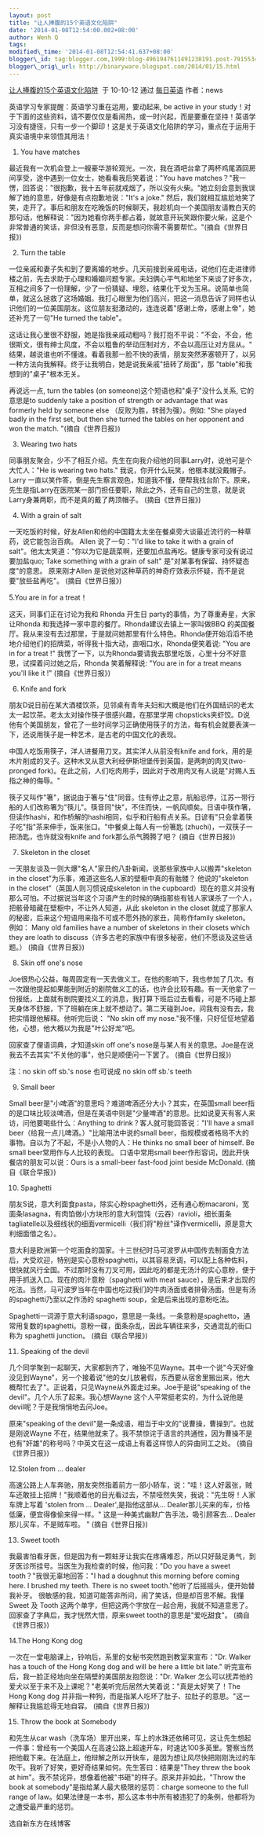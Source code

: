 ```yaml
--- 
layout: post 
title: "让人捧腹的15个英语文化陷阱" 
date: '2014-01-08T12:54:00.002+08:00' 
author: Wenh Q
tags:
modified\_time: '2014-01-08T12:54:41.637+08:00' 
blogger\_id: tag:blogger.com,1999:blog-4961947611491238191.post-7915534513803228957
blogger\_orig\_url: http://binaryware.blogspot.com/2014/01/15.html
---
```

[让人捧腹的15个英语文化陷阱](http://blog.beanwoo.com/english/31/2010/10/13/1364)  于
10-10-12 通过 [每日英语](http://blog.beanwoo.com/english) 作者：news





英语学习专家提醒：英语学习重在运用，要动起来, be active in your
study！对于下面的这些资料，请不要仅仅是看闹热，或一时兴起，而是要重在坚持！英语学习没有捷径，只有一步一个脚印！这是关于英语文化陷阱的学习，重点在于运用于真实语境中来领悟其用法！





1. You have matches



最近我有一次机会登上一艘豪华游轮观光。一次，我在酒吧台拿了两杯鸡尾酒回房间享受，途中遇到一位女士，她看看我后笑着说："You
have
matches？"我一愣，回答说："很抱歉，我十五年前就戒烟了，所以没有火柴。"她立刻会意到我误解了她的意思，好像是有点抱歉地说："It's
a joke."
然后，我们就相互尴尬地笑了笑，走开了。事后和朋友在吃晚饭的时候聊天，我趁机向一个美国朋友请教白天的那句话，他解释说："因为她看你两手都占着，就故意开玩笑跟你要火柴，这是个非常普通的笑话，非但没有恶意，反而是想问你需不需要帮忙。"(摘自《世界日报》)



2. Turn the table



一位亲戚和妻子失和到了要离婚的地步。几天前接到亲戚电话，说他们在走进律师楼之前，先去求助于心理和婚姻问题专家。夫妇俩心平气和地坐下来谈了好多次，互相之间多了一份理解，少了一份猜疑、埋怨，结果化干戈为玉帛。说简单也简单，就这么拯救了这场婚姻。我打心眼里为他们高兴，把这一消息告诉了同样也认识他们的一位美国朋友。这位朋友挺激动的，连连说着"感谢上帝，感谢上帝"，她还补充了一句"He
turned the table"。



这话让我心里很不舒服，她是指我亲戚动粗吗？我打抱不平说："不会，不会，他很斯文，很有绅士风度，不会以粗鲁的举动压制对方，不会以高压让对方屈从。"
结果，越说谁也听不懂谁。看着我那一脸不快的表情，朋友突然茅塞顿开了，以另一种方法向我解释。终于让我明白，她是说我亲戚"扭转了局面"，那
"table"和我想到的"桌子"根本无关。



再说远一点, turn the tables (on someone)这个短语也和"桌子"没什么关系,
它的意思是to suddenly take a position of strength or advantage that was
formerly held by someone else （反败为胜，转弱为强）。例如: "She played
badly in the first set, but then she turned the tables on her opponent
and won the match. "(摘自《世界日报》)





3. Wearing two hats



同事朋友聚会，少不了相互介绍。先生在向我介绍他的同事Larry时，说他可是个大忙人："He
is wearing two hats." 我说，你开什么玩笑，他根本就没戴帽子。 Larry
一直以笑作答，倒是先生察言观色，知道我不懂，便帮我找台阶下。原来，先生是指Larry在医院某一部门担任要职，除此之外，还有自己的生意，就是说Larry身兼两职，而不是真的戴了两顶帽子。
(摘自《世界日报》)





4. With a grain of salt



一天吃饭的时候，好友Allen和他的中国籍太太坐在餐桌旁大谈最近流行的一种草药，说它能包治百病。
Allen 说了一句："I'd like to take it with a grain of
salt"。他太太笑道："你以为它是蔬菜啊，还要加点盐再吃。健康专家可没有说过要加盐quo;
Take something with a grain of salt"
是"对某事有保留、持怀疑态度"的意思。 原来刚才Allen
是说他对这种草药的神奇疗效表示怀疑，而不是说要"放些盐再吃"。
(摘自《世界日报》)





5.You are in for a treat！



这天，同事们正在讨论为我和 Rhonda 开生日
party的事情，为了尊重寿星，大家让Rhonda
和我选择一家中意的餐厅。Rhonda建议去镇上一家叫做BBQ
的美国餐厅。我从来没有去过那里，于是就问她那里有什么特色。Rhonda便开始滔滔不绝地介绍他们的招牌菜，听得我十指大动，直咽口水，Rhonda便笑着说:
"You are in for a treat !"
我愣了一下，以为Rhonda要请我去那里吃饭，心里十分不好意思，试探着问过她之后，Rhonda
笑着解释说: "You are in for a treat means you'll like it !"
(摘自《世界日报》)





6. Knife and fork



朋友D说日前在某大酒楼饮茶，见邻桌有青年夫妇和大概是他们在外国结识的老太太一起饮茶。老太太对操作筷子很感兴趣，在那里学用
chopsticks夹虾饺。D说他有个美国朋友，曾花了一些时间学习正确使用筷子的方法，每有机会就要表演一下，还说用筷子是一种艺术，是古老的中国文化的表现。



中国人吃饭用筷子，洋人进餐用刀叉。其实洋人从前没有knife and
fork，用的是木片削成的叉子。这种木叉从意大利经伊斯坦堡传到英国，是两刺的肉叉(two-pronged
fork)。在此之前，人们吃肉用手，因此对于改用肉叉有人说是"对赐人五指之神的侮辱。"



筷子又叫作"箸"，据说由于箸与"住"同音。住有停止之意，航船忌停，江苏一带行船的人们改称箸为"筷儿"。筷音同"快"，不住而快，一帆风顺矣。日语中筷作箸，但读作hashi，和作桥解的hashi相同，似乎和行船有点关系。日谚有"只会拿着筷子吃"指"茶来伸手，饭来张口。"中餐桌上每人有一份箸匙
(zhuchi)，一双筷子一把汤匙，也许就没有knife and fork那么杀气腾腾了吧？
(摘自《世界日报》)





7. Skeleton in the closet



一天朋友谈及一则大爆"名人"家丑的八卦新闻，说那些家族中人以搬弄"skeleton
in the closet"为乐事，难道这些名人家的壁橱中真的有骷髅？ 他说的"skeleton
in the closet"（英国人则习惯说成skeleton in the
cupboard）现在的意义并没有那么可怕。不过据说当年这个习语产生的时候的确指那些有钱人家谋杀了一个人，把骸骨暗藏在壁橱中，不让外人知道，从此
skeleton in the closet
就成了那家人的秘密，后来这个短语用来指不可或不愿外扬的家丑，简称作family
skeleton。例如： Many old families have a number of skeletons in their
closets which they are loath to
discuss（许多古老的家族中有很多秘密，他们不愿谈及这些话题。）
(摘自《世界日报》)





8. Skin off one's nose



Joe很热心公益，每周固定有一天去做义工。在他的影响下，我也参加了几次。有一次跟他提起如果能到附近的剧院做义工的话，也许会比较有趣。有一天他拿了一份报纸，上面就有剧院要找义工的消息，我打算下班后过去看看，可是不巧碰上那天身体不舒服，下了班躺在床上就不想动了。第二天碰到Joe，问我有没有去，我把实情跟他解释。他听完后说：
"No skin off my
nose."我不懂，只好怔怔地望着他，心想，他大概以为我是"叶公好龙"吧。



回家查了俚语词典，才知道skin off one's
nose是与某人有关的意思。Joe是在说我去不去其实"不关他的事"，他只是顺便问一下罢了。
(摘自《世界日报》)



注：no skin off sb.'s nose 也可说成 no skin off sb.'s teeth





9. Small beer



Small beer是"小啤酒"的意思吗？难道啤酒还分大小？其实，在英国small
beer指的是口味比较淡啤酒，但是在美语中则是"少量啤酒"的意思。比如说夏天有客人来访，问他要喝些什么：Anything
to drink？客人就可能回答说："I'll have a small
beer（给我一点儿啤酒。）"比喻用法中说的small
beer，指规模或者格局不大的事物。自以为了不起，不是小人物的人：He thinks
no small beer of himself. Be small beer常用作与人比较的表现。
口语中常用small beer作形容词，因此开快餐店的朋友可以说：Ours is a
small-beer fast-food joint beside McDonald. (摘自《联合早报》)





10. Spaghetti



朋友S说，意大利面食pasta，除实心粉spaghetti外，还有通心粉macaroni，宽面条lasagna，有肉馅做小方块形的意大利馄饨（云吞）ravioli，细长面条tagliatelle以及细线状的细面vermicelli（我们将"粉丝"译作vermicelli，原是意大利细面借之名）。



意大利是欧洲第一个吃面食的国家。十三世纪时马可波罗从中国传去制面食方法后，大受欢迎，特别是实心意粉spaghetti，以其容易烹调，可以配上各种佐料，很快就风行全国。不过那时没有刀叉可用，因此吃的都是无汤汁的实心意粉，便于用手抓送入口。现在的肉汁意粉（spaghetti
with meat
sauce），是后来才出现的吃法。当然，马可波罗当年在中国也吃过我们的牛肉汤面或者排骨汤面。但是有汤的spaghetti乃至以之作汤的
spaghetti soup，全是后来出现的意粉吃法。



Spaghetti一词源于意大利语spago，意思是一条线。一条意粉是spaghetto，通常用复数的spaghetti。意粉一碟，面条杂乱，因此车辆往来多，交通混乱的街口称为
spaghetti junction。 (摘自《联合早报》)





11. Speaking of the devil



几个同学聚到一起聊天，大家都到齐了，唯独不见Wayne。其中一个说"今天好像没见到Wayne"，另一个接着说"他的女儿放暑假，东西要从宿舍里搬出来，他大概帮忙去了"。正说着，只见Wayne从外面走过来。Joe于是说"speaking
of the devil"。几个人乐了起来。我心想Wayne
这个人平常挺老实的，为什么说他是devil呢？于是我悄悄地去问Joe。



原来"speaking of the
devil"是一条成语，相当于中文的"说曹操，曹操到"。也就是刚说Wayne
不在，结果他就来了。我不禁惊诧于语言的共通性，因为曹操不是也有"奸雄"的称号吗？中英文在这一成语上有着这样惊人的异曲同工之处。
(摘自《世界日报》)





12.Stolen from ... dealer



高速公路上人车奔驰，朋友突然指着前方一部小轿车，说："哇！这人好嚣张，贼车还敢挂上招牌！"我顺着他的目光看过去，不禁哑然失笑，我说："先生呀！人家车牌上写着
'stolen from … Dealer',是指他这部从…
Dealer那儿买来的车，价格低廉，便宜得像偷来得一样。"
这是一种美式幽默广告手法，吸引顾客去… Dealer那儿买车，不是贼车啦。 "
(摘自《世界日报》)





13. Sweet tooth



我最害怕看牙医，但是因为有一颗蛀牙让我实在疼痛难忍，所以只好鼓足勇气，到牙医诊所挂号。当医生为我检查的时候，他问我："Do
you have a sweet tooth？"我很无辜地回答："I had a doughnut this morning
before coming here. I brushed my teeth. There is no sweet
tooth."他听了后摇摇头，便开始替我补牙。
很敏感的我，知道可能答非所问，闹了笑话，但是却百思不解。我懂 Sweet 及
Tooth
这两个单字，但把这两个字放在一起合用，我就不知道意思了。回家查了字典后，我才恍然大悟，原来sweet
tooth的意思是"爱吃甜食"。 (摘自《世界日报》)





14.The Hong Kong dog



一次在一堂电脑课上，铃响后，系里的女秘书突然跑到教室来宣布："Dr. Walker
has a touch of the Hong Kong dog and will be here a little bit late."
听完宣布后，我一脸正经地向坐在隔壁的美国朋友抱怨说："Dr. Walker
怎么可以抚弄他的爱犬以至于来不及上课呢？"老美听完后居然大笑着说："真是太好笑了！The
Hong Kong dog
并非指一种狗，而是指某人吃坏了肚子、拉肚子的意思。"这一解释让我尴尬得无地自容。
(摘自《世界日报》)





15. Throw the book at Somebody



和先生从car
wash（洗车场）里开出来，车上的水珠还依稀可见，这让先生想起一件事：曾经有一个美国人在高速公路上超速开车，时速达100多英里。警察当然把他截下来。在法庭上，他辩解之所以开快车，是因为想让风尽快把刚刚洗过的车吹干。我听了好笑，更好奇结果如何。先生答曰：结果是"They
threw the book at
him"。我不禁诧异，想像着他被"书砸"的样子。原来并非如此，"Throw the book
at somebody"是指给某人最大极限的惩罚：charge someone to the full range
of
law。如果法律是一本书，那么这本书中所有被违犯了的条例，他都将为之遭受最严重的惩罚。



选自新东方在线博客
